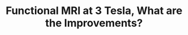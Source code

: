 ---
title: "Functional MRI at 3 Tesla, What are the Improvements?"
project_id: 
date: 
conference_id: ""
presenters:
   - peter_bandettini
summary: "<p>3T scanner inauguration meeting, San Giovanni Rotundo, Italy</p>"
file: /assets/presentations/T144.ppt
filename: T144.ppt
layout: presentation
---